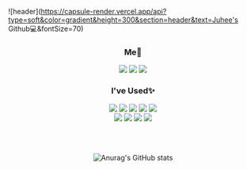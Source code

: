 
![header](https://capsule-render.vercel.app/api?type=soft&color=gradient&height=300&section=header&text=Juhee's Github💻&fontSize=70)

<h3 align="center">Me🌈</h3>
<div align="center">
  <a href="https://www.instagram.com/itzjuhee_99/" target="_blank"><img src="https://img.shields.io/badge/instagram-E4405F?style=flat-square&logo=instagram&logoColor=white"/></a>
  <a href="https://velog.io/@juliajh" target="_blank"><img src="https://img.shields.io/badge/Velog-20c997?style=flat-square&logo=Vimeo&logoColor=white"/></a>
  <img src="https://img.shields.io/badge/Gmail-EA4335?style=flat-square&logo=Gmail&logoColor=white"/>
</div>

<h3 align="center">I've Used✨</h3>
<div align="center">
  <img src="https://img.shields.io/badge/Unity-000000?style=flat-square&logo=Unity&logoColor=white"/>
  <img src="https://img.shields.io/badge/HTML5-E34F26?style=flat-square&logo=HTML5&logoColor=white"/>
  <img src="https://img.shields.io/badge/CSS3-1572B6?style=flat-square&logo=CSS3&logoColor=white"/>
  <img src="https://img.shields.io/badge/Java-007396?style=flat-square&logo=Java&logoColor=white"/>
  <img src="https://img.shields.io/badge/JavaScript-F7DF1E?style=flat-square&logo=JavaScript&logoColor=white"/>
  <br>
  <img src="https://img.shields.io/badge/C-A8B9CC?style=flat-square&logo=C&logoColor=white"/>
  <img src="https://img.shields.io/badge/Django-092E20?style=flat-square&logo=Django&logoColor=white"/>
  <img src="https://img.shields.io/badge/Python-3776AB?style=flat-square&logo=Python&logoColor=white"/>
  <img src="https://img.shields.io/badge/Microsoft SQL Server-CC2927?style=flat-square&logo=Microsoft SQL Server&logoColor=white"/>

<br><br>

![Anurag's GitHub stats](https://github-readme-stats.vercel.app/api?username=juliajh&&show_icons=true&theme=vue)
</div>
